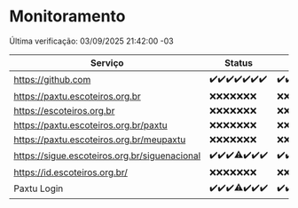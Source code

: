 # Monitoramento

Última verificação: 03/09/2025 21:42:00 -03

|Serviço|Status|Últimas 24h|
|---|---|---|
|https://github.com|<span title="2025-08-27: OK=23">✔️</span><span title="2025-08-28: OK=23">✔️</span><span title="2025-08-29: OK=23">✔️</span><span title="2025-08-30: OK=23">✔️</span><span title="2025-08-31: OK=23">✔️</span><span title="2025-09-01: OK=23">✔️</span><span title="2025-09-02: OK=23">✔️</span>|<span title="02/09/2025 21:42:00 -03 : 200">✔️</span><span title="02/09/2025 23:12:00 -03 : 200">✔️</span><span title="03/09/2025 00:19:00 -03 : 200">✔️</span><span title="03/09/2025 01:11:00 -03 : 200">✔️</span><span title="03/09/2025 02:08:00 -03 : 200">✔️</span><span title="03/09/2025 03:13:00 -03 : 200">✔️</span><span title="03/09/2025 04:09:00 -03 : 200">✔️</span><span title="03/09/2025 05:12:00 -03 : 200">✔️</span><span title="03/09/2025 06:09:00 -03 : 200">✔️</span><span title="03/09/2025 07:09:00 -03 : 200">✔️</span><span title="03/09/2025 08:08:00 -03 : 200">✔️</span><span title="03/09/2025 09:17:00 -03 : 200">✔️</span><span title="03/09/2025 10:19:00 -03 : 200">✔️</span><span title="03/09/2025 11:09:00 -03 : 200">✔️</span><span title="03/09/2025 12:09:00 -03 : 200">✔️</span><span title="03/09/2025 13:10:00 -03 : 200">✔️</span><span title="03/09/2025 14:07:00 -03 : 200">✔️</span><span title="03/09/2025 15:13:00 -03 : 200">✔️</span><span title="03/09/2025 16:07:00 -03 : 200">✔️</span><span title="03/09/2025 17:09:00 -03 : 200">✔️</span><span title="03/09/2025 18:07:00 -03 : 200">✔️</span><span title="03/09/2025 19:07:00 -03 : 200">✔️</span><span title="03/09/2025 20:07:00 -03 : 200">✔️</span><span title="03/09/2025 21:42:00 -03 : 200">✔️</span>|
|https://paxtu.escoteiros.org.br|<span title="2025-08-27: Falhas=23">❌</span><span title="2025-08-28: Falhas=23">❌</span><span title="2025-08-29: Falhas=23">❌</span><span title="2025-08-30: Falhas=23">❌</span><span title="2025-08-31: Falhas=23">❌</span><span title="2025-09-01: Falhas=23">❌</span><span title="2025-09-02: Falhas=23">❌</span>|<span title="02/09/2025 21:42:00 -03 : 403">❌</span><span title="02/09/2025 23:12:00 -03 : 403">❌</span><span title="03/09/2025 00:19:00 -03 : 403">❌</span><span title="03/09/2025 01:11:00 -03 : 403">❌</span><span title="03/09/2025 02:08:00 -03 : 403">❌</span><span title="03/09/2025 03:13:00 -03 : 403">❌</span><span title="03/09/2025 04:09:00 -03 : 403">❌</span><span title="03/09/2025 05:12:00 -03 : 403">❌</span><span title="03/09/2025 06:09:00 -03 : 403">❌</span><span title="03/09/2025 07:09:00 -03 : 403">❌</span><span title="03/09/2025 08:08:00 -03 : 403">❌</span><span title="03/09/2025 09:17:00 -03 : 403">❌</span><span title="03/09/2025 10:19:00 -03 : 403">❌</span><span title="03/09/2025 11:09:00 -03 : 403">❌</span><span title="03/09/2025 12:09:00 -03 : 403">❌</span><span title="03/09/2025 13:10:00 -03 : 403">❌</span><span title="03/09/2025 14:07:00 -03 : 403">❌</span><span title="03/09/2025 15:13:00 -03 : 403">❌</span><span title="03/09/2025 16:07:00 -03 : 403">❌</span><span title="03/09/2025 17:09:00 -03 : 403">❌</span><span title="03/09/2025 18:07:00 -03 : 403">❌</span><span title="03/09/2025 19:07:00 -03 : 403">❌</span><span title="03/09/2025 20:07:00 -03 : 403">❌</span><span title="03/09/2025 21:42:00 -03 : 403">❌</span>|
|https://escoteiros.org.br|<span title="2025-08-27: Falhas=23">❌</span><span title="2025-08-28: Falhas=23">❌</span><span title="2025-08-29: Falhas=23">❌</span><span title="2025-08-30: Falhas=23">❌</span><span title="2025-08-31: Falhas=23">❌</span><span title="2025-09-01: Falhas=23">❌</span><span title="2025-09-02: Falhas=23">❌</span>|<span title="02/09/2025 21:42:00 -03 : 403">❌</span><span title="02/09/2025 23:12:00 -03 : 403">❌</span><span title="03/09/2025 00:19:00 -03 : 403">❌</span><span title="03/09/2025 01:11:00 -03 : 403">❌</span><span title="03/09/2025 02:08:00 -03 : 403">❌</span><span title="03/09/2025 03:13:00 -03 : 403">❌</span><span title="03/09/2025 04:09:00 -03 : 403">❌</span><span title="03/09/2025 05:12:00 -03 : 403">❌</span><span title="03/09/2025 06:09:00 -03 : 403">❌</span><span title="03/09/2025 07:09:00 -03 : 403">❌</span><span title="03/09/2025 08:08:00 -03 : 403">❌</span><span title="03/09/2025 09:17:00 -03 : 403">❌</span><span title="03/09/2025 10:19:00 -03 : 403">❌</span><span title="03/09/2025 11:09:00 -03 : 403">❌</span><span title="03/09/2025 12:09:00 -03 : 403">❌</span><span title="03/09/2025 13:10:00 -03 : 403">❌</span><span title="03/09/2025 14:07:00 -03 : 403">❌</span><span title="03/09/2025 15:13:00 -03 : 403">❌</span><span title="03/09/2025 16:07:00 -03 : 403">❌</span><span title="03/09/2025 17:09:00 -03 : 403">❌</span><span title="03/09/2025 18:07:00 -03 : 403">❌</span><span title="03/09/2025 19:07:00 -03 : 403">❌</span><span title="03/09/2025 20:07:00 -03 : 403">❌</span><span title="03/09/2025 21:42:00 -03 : 403">❌</span>|
|https://paxtu.escoteiros.org.br/paxtu|<span title="2025-08-27: Falhas=23">❌</span><span title="2025-08-28: Falhas=23">❌</span><span title="2025-08-29: Falhas=23">❌</span><span title="2025-08-30: Falhas=23">❌</span><span title="2025-08-31: Falhas=23">❌</span><span title="2025-09-01: Falhas=23">❌</span><span title="2025-09-02: Falhas=23">❌</span>|<span title="02/09/2025 21:42:00 -03 : 403">❌</span><span title="02/09/2025 23:12:00 -03 : 403">❌</span><span title="03/09/2025 00:19:00 -03 : 403">❌</span><span title="03/09/2025 01:11:00 -03 : 403">❌</span><span title="03/09/2025 02:08:00 -03 : 403">❌</span><span title="03/09/2025 03:13:00 -03 : 403">❌</span><span title="03/09/2025 04:09:00 -03 : 403">❌</span><span title="03/09/2025 05:12:00 -03 : 403">❌</span><span title="03/09/2025 06:09:00 -03 : 403">❌</span><span title="03/09/2025 07:09:00 -03 : 403">❌</span><span title="03/09/2025 08:08:00 -03 : 403">❌</span><span title="03/09/2025 09:17:00 -03 : 403">❌</span><span title="03/09/2025 10:19:00 -03 : 403">❌</span><span title="03/09/2025 11:09:00 -03 : 403">❌</span><span title="03/09/2025 12:09:00 -03 : 403">❌</span><span title="03/09/2025 13:10:00 -03 : 403">❌</span><span title="03/09/2025 14:07:00 -03 : 403">❌</span><span title="03/09/2025 15:13:00 -03 : 403">❌</span><span title="03/09/2025 16:07:00 -03 : 403">❌</span><span title="03/09/2025 17:09:00 -03 : 403">❌</span><span title="03/09/2025 18:07:00 -03 : 403">❌</span><span title="03/09/2025 19:07:00 -03 : 403">❌</span><span title="03/09/2025 20:07:00 -03 : 403">❌</span><span title="03/09/2025 21:42:00 -03 : 403">❌</span>|
|https://paxtu.escoteiros.org.br/meupaxtu|<span title="2025-08-27: Falhas=23">❌</span><span title="2025-08-28: Falhas=23">❌</span><span title="2025-08-29: Falhas=23">❌</span><span title="2025-08-30: Falhas=23">❌</span><span title="2025-08-31: Falhas=23">❌</span><span title="2025-09-01: Falhas=23">❌</span><span title="2025-09-02: Falhas=23">❌</span>|<span title="02/09/2025 21:42:00 -03 : 403">❌</span><span title="02/09/2025 23:12:00 -03 : 403">❌</span><span title="03/09/2025 00:19:00 -03 : 403">❌</span><span title="03/09/2025 01:11:00 -03 : 403">❌</span><span title="03/09/2025 02:08:00 -03 : 403">❌</span><span title="03/09/2025 03:13:00 -03 : 403">❌</span><span title="03/09/2025 04:09:00 -03 : 403">❌</span><span title="03/09/2025 05:12:00 -03 : 403">❌</span><span title="03/09/2025 06:09:00 -03 : 403">❌</span><span title="03/09/2025 07:09:00 -03 : 403">❌</span><span title="03/09/2025 08:08:00 -03 : 403">❌</span><span title="03/09/2025 09:17:00 -03 : 403">❌</span><span title="03/09/2025 10:19:00 -03 : 403">❌</span><span title="03/09/2025 11:09:00 -03 : 403">❌</span><span title="03/09/2025 12:09:00 -03 : 403">❌</span><span title="03/09/2025 13:10:00 -03 : 403">❌</span><span title="03/09/2025 14:07:00 -03 : 403">❌</span><span title="03/09/2025 15:13:00 -03 : 403">❌</span><span title="03/09/2025 16:07:00 -03 : 403">❌</span><span title="03/09/2025 17:09:00 -03 : 403">❌</span><span title="03/09/2025 18:07:00 -03 : 403">❌</span><span title="03/09/2025 19:07:00 -03 : 403">❌</span><span title="03/09/2025 20:07:00 -03 : 403">❌</span><span title="03/09/2025 21:42:00 -03 : 403">❌</span>|
|https://sigue.escoteiros.org.br/siguenacional|<span title="2025-08-27: OK=23">✔️</span><span title="2025-08-28: OK=23">✔️</span><span title="2025-08-29: OK=23">✔️</span><span title="2025-08-30: OK=22, Falhas=1">⚠️</span><span title="2025-08-31: OK=23">✔️</span><span title="2025-09-01: OK=23">✔️</span><span title="2025-09-02: OK=23">✔️</span>|<span title="02/09/2025 21:42:00 -03 : 200">✔️</span><span title="02/09/2025 23:12:00 -03 : 200">✔️</span><span title="03/09/2025 00:19:00 -03 : 200">✔️</span><span title="03/09/2025 01:11:00 -03 : 200">✔️</span><span title="03/09/2025 02:08:00 -03 : 200">✔️</span><span title="03/09/2025 03:13:00 -03 : 200">✔️</span><span title="03/09/2025 04:09:00 -03 : 200">✔️</span><span title="03/09/2025 05:12:00 -03 : 200">✔️</span><span title="03/09/2025 06:09:00 -03 : 200">✔️</span><span title="03/09/2025 07:09:00 -03 : 200">✔️</span><span title="03/09/2025 08:08:00 -03 : 200">✔️</span><span title="03/09/2025 09:17:00 -03 : 200">✔️</span><span title="03/09/2025 10:19:00 -03 : 200">✔️</span><span title="03/09/2025 11:09:00 -03 : 200">✔️</span><span title="03/09/2025 12:09:00 -03 : 200">✔️</span><span title="03/09/2025 13:10:00 -03 : 200">✔️</span><span title="03/09/2025 14:07:00 -03 : 200">✔️</span><span title="03/09/2025 15:13:00 -03 : 200">✔️</span><span title="03/09/2025 16:07:00 -03 : 200">✔️</span><span title="03/09/2025 17:09:00 -03 : 200">✔️</span><span title="03/09/2025 18:07:00 -03 : 200">✔️</span><span title="03/09/2025 19:07:00 -03 : 200">✔️</span><span title="03/09/2025 20:07:00 -03 : 200">✔️</span><span title="03/09/2025 21:42:00 -03 : 200">✔️</span>|
|https://id.escoteiros.org.br/|<span title="2025-08-27: Falhas=23">❌</span><span title="2025-08-28: Falhas=23">❌</span><span title="2025-08-29: Falhas=23">❌</span><span title="2025-08-30: Falhas=23">❌</span><span title="2025-08-31: Falhas=23">❌</span><span title="2025-09-01: Falhas=23">❌</span><span title="2025-09-02: Falhas=23">❌</span>|<span title="02/09/2025 21:42:00 -03 : 403">❌</span><span title="02/09/2025 23:12:00 -03 : 403">❌</span><span title="03/09/2025 00:19:00 -03 : 403">❌</span><span title="03/09/2025 01:11:00 -03 : 403">❌</span><span title="03/09/2025 02:08:00 -03 : 403">❌</span><span title="03/09/2025 03:13:00 -03 : 403">❌</span><span title="03/09/2025 04:09:00 -03 : 403">❌</span><span title="03/09/2025 05:12:00 -03 : 403">❌</span><span title="03/09/2025 06:09:00 -03 : 403">❌</span><span title="03/09/2025 07:09:00 -03 : 403">❌</span><span title="03/09/2025 08:08:00 -03 : 403">❌</span><span title="03/09/2025 09:17:00 -03 : 403">❌</span><span title="03/09/2025 10:19:00 -03 : 403">❌</span><span title="03/09/2025 11:09:00 -03 : 403">❌</span><span title="03/09/2025 12:09:00 -03 : 403">❌</span><span title="03/09/2025 13:10:00 -03 : 403">❌</span><span title="03/09/2025 14:07:00 -03 : 403">❌</span><span title="03/09/2025 15:13:00 -03 : 403">❌</span><span title="03/09/2025 16:07:00 -03 : 403">❌</span><span title="03/09/2025 17:09:00 -03 : 403">❌</span><span title="03/09/2025 18:07:00 -03 : 403">❌</span><span title="03/09/2025 19:07:00 -03 : 403">❌</span><span title="03/09/2025 20:07:00 -03 : 403">❌</span><span title="03/09/2025 21:42:00 -03 : 403">❌</span>|
|Paxtu Login|<span title="2025-08-27: OK=23">✔️</span><span title="2025-08-28: OK=23">✔️</span><span title="2025-08-29: OK=23">✔️</span><span title="2025-08-30: OK=22, Falhas=1">⚠️</span><span title="2025-08-31: OK=23">✔️</span><span title="2025-09-01: OK=23">✔️</span><span title="2025-09-02: OK=23">✔️</span>|<span title="02/09/2025 21:42:00 -03 : 200">✔️</span><span title="02/09/2025 23:12:00 -03 : 200">✔️</span><span title="03/09/2025 00:19:00 -03 : 200">✔️</span><span title="03/09/2025 01:11:00 -03 : 200">✔️</span><span title="03/09/2025 02:08:00 -03 : 200">✔️</span><span title="03/09/2025 03:13:00 -03 : 200">✔️</span><span title="03/09/2025 04:09:00 -03 : 200">✔️</span><span title="03/09/2025 05:12:00 -03 : 200">✔️</span><span title="03/09/2025 06:09:00 -03 : 200">✔️</span><span title="03/09/2025 07:09:00 -03 : 200">✔️</span><span title="03/09/2025 08:08:00 -03 : 200">✔️</span><span title="03/09/2025 09:17:00 -03 : 200">✔️</span><span title="03/09/2025 10:19:00 -03 : 200">✔️</span><span title="03/09/2025 11:09:00 -03 : 200">✔️</span><span title="03/09/2025 12:09:00 -03 : 200">✔️</span><span title="03/09/2025 13:10:00 -03 : 200">✔️</span><span title="03/09/2025 14:07:00 -03 : 200">✔️</span><span title="03/09/2025 15:13:00 -03 : 200">✔️</span><span title="03/09/2025 16:07:00 -03 : 200">✔️</span><span title="03/09/2025 17:09:00 -03 : 200">✔️</span><span title="03/09/2025 18:07:00 -03 : 200">✔️</span><span title="03/09/2025 19:07:00 -03 : 200">✔️</span><span title="03/09/2025 20:07:00 -03 : 200">✔️</span><span title="03/09/2025 21:42:00 -03 : 200">✔️</span>|
